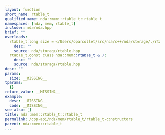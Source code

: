 ```yaml
---
layout: function
short_name: rtable_t
qualified_name: nda::mem::rtable_t::rtable_t
namespaces: [nda, mem, rtable_t]
includer: nda/nda.hpp
brief: ""
overloads:
  rtable_t(long size = </Users/oparcollet/src/nda/c++/nda/storage/./rtable.hpp:58:26>):
    desc: ""
    source: nda/storage/rtable.hpp
  rtable_t(const class nda::mem::rtable_t & ):
    desc: ""
    source: nda/storage/rtable.hpp
desc: ""
params:
  size: __MISSING__
tparams:
  {}
return_value: __MISSING__
example:
  desc: __MISSING__
  code: __MISSING__
see-also: []
title: nda::mem::rtable_t::rtable_t
permalink: /cpp-api/nda/mem/rtable_t/rtable_t-constructors
parent: nda::mem::rtable_t
...
```


